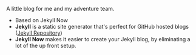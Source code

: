 A little blog for me and my adventure team.

- Based on Jekyll Now
- **Jekyll** is a static site generator that's perfect for GitHub hosted blogs ([Jekyll Repository](https://github.com/jekyll/jekyll))
- **Jekyll Now** makes it easier to create your Jekyll blog, by eliminating a lot of the up front setup.
